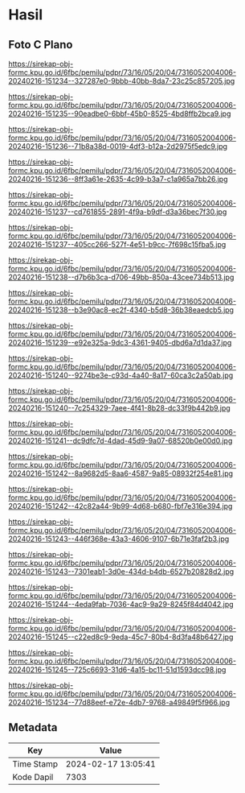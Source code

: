 # Hasil

## Foto C Plano

https://sirekap-obj-formc.kpu.go.id/6fbc/pemilu/pdpr/73/16/05/20/04/7316052004006-20240216-151234--327287e0-9bbb-40bb-8da7-23c25c857205.jpg

https://sirekap-obj-formc.kpu.go.id/6fbc/pemilu/pdpr/73/16/05/20/04/7316052004006-20240216-151235--90eadbe0-6bbf-45b0-8525-4bd8ffb2bca9.jpg

https://sirekap-obj-formc.kpu.go.id/6fbc/pemilu/pdpr/73/16/05/20/04/7316052004006-20240216-151236--71b8a38d-0019-4df3-b12a-2d2975f5edc9.jpg

https://sirekap-obj-formc.kpu.go.id/6fbc/pemilu/pdpr/73/16/05/20/04/7316052004006-20240216-151236--8ff3a61e-2635-4c99-b3a7-c1a965a7bb26.jpg

https://sirekap-obj-formc.kpu.go.id/6fbc/pemilu/pdpr/73/16/05/20/04/7316052004006-20240216-151237--cd761855-2891-4f9a-b9df-d3a36bec7f30.jpg

https://sirekap-obj-formc.kpu.go.id/6fbc/pemilu/pdpr/73/16/05/20/04/7316052004006-20240216-151237--405cc266-527f-4e51-b9cc-7f698c15fba5.jpg

https://sirekap-obj-formc.kpu.go.id/6fbc/pemilu/pdpr/73/16/05/20/04/7316052004006-20240216-151238--d7b6b3ca-d706-49bb-850a-43cee734b513.jpg

https://sirekap-obj-formc.kpu.go.id/6fbc/pemilu/pdpr/73/16/05/20/04/7316052004006-20240216-151238--b3e90ac8-ec2f-4340-b5d8-36b38eaedcb5.jpg

https://sirekap-obj-formc.kpu.go.id/6fbc/pemilu/pdpr/73/16/05/20/04/7316052004006-20240216-151239--e92e325a-9dc3-4361-9405-dbd6a7d1da37.jpg

https://sirekap-obj-formc.kpu.go.id/6fbc/pemilu/pdpr/73/16/05/20/04/7316052004006-20240216-151240--9274be3e-c93d-4a40-8a17-60ca3c2a50ab.jpg

https://sirekap-obj-formc.kpu.go.id/6fbc/pemilu/pdpr/73/16/05/20/04/7316052004006-20240216-151240--7c254329-7aee-4f41-8b28-dc33f9b442b9.jpg

https://sirekap-obj-formc.kpu.go.id/6fbc/pemilu/pdpr/73/16/05/20/04/7316052004006-20240216-151241--dc9dfc7d-4dad-45d9-9a07-68520b0e00d0.jpg

https://sirekap-obj-formc.kpu.go.id/6fbc/pemilu/pdpr/73/16/05/20/04/7316052004006-20240216-151242--8a9682d5-8aa6-4587-9a85-08932f254e81.jpg

https://sirekap-obj-formc.kpu.go.id/6fbc/pemilu/pdpr/73/16/05/20/04/7316052004006-20240216-151242--42c82a44-9b99-4d68-b680-fbf7e316e394.jpg

https://sirekap-obj-formc.kpu.go.id/6fbc/pemilu/pdpr/73/16/05/20/04/7316052004006-20240216-151243--446f368e-43a3-4606-9107-6b71e3faf2b3.jpg

https://sirekap-obj-formc.kpu.go.id/6fbc/pemilu/pdpr/73/16/05/20/04/7316052004006-20240216-151243--7301eab1-3d0e-434d-b4db-6527b20828d2.jpg

https://sirekap-obj-formc.kpu.go.id/6fbc/pemilu/pdpr/73/16/05/20/04/7316052004006-20240216-151244--4eda9fab-7036-4ac9-9a29-8245f84d4042.jpg

https://sirekap-obj-formc.kpu.go.id/6fbc/pemilu/pdpr/73/16/05/20/04/7316052004006-20240216-151245--c22ed8c9-9eda-45c7-80b4-8d3fa48b6427.jpg

https://sirekap-obj-formc.kpu.go.id/6fbc/pemilu/pdpr/73/16/05/20/04/7316052004006-20240216-151245--725c6693-31d6-4a15-bc11-51d1593dcc98.jpg

https://sirekap-obj-formc.kpu.go.id/6fbc/pemilu/pdpr/73/16/05/20/04/7316052004006-20240216-151234--77d88eef-e72e-4db7-9768-a49849f5f966.jpg


## Metadata

| Key        | Value               |
| ---------- | ------------------- |
| Time Stamp | 2024-02-17 13:05:41 |
| Kode Dapil | 7303                |




